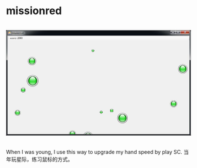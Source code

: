 # missionred

 ![image](https://github.com/basis100/missionred/raw/master/show01.jpg) 
 
 
 When I was young, I use this way to upgrade my hand speed by play SC.
 当年玩星际，练习鼠标的方式。
 
 
